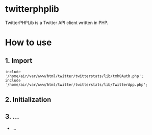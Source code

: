 twitterphplib
=============

TwitterPHPLib is a Twitter API client written in PHP.


# How to use #

## 1. Import ##

`include '/home/air/var/www/html/twitter/twitterstats/lib/tmhOAuth.php';`
`include '/home/air/var/www/html/twitter/twitterstats/lib/TwitterApp.php';`


## 2. Initialization ##


## 3. ... ##


* ...

